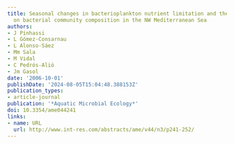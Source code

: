 ```yaml
---
title: Seasonal changes in bacterioplankton nutrient limitation and their effects
  on bacterial community composition in the NW Mediterranean Sea
authors:
- J Pinhassi
- L Gómez-Consarnau
- L Alonso-Sáez
- Mm Sala
- M Vidal
- C Pedrós-Alió
- Jm Gasol
date: '2006-10-01'
publishDate: '2024-08-05T15:04:48.388153Z'
publication_types:
- article-journal
publication: '*Aquatic Microbial Ecology*'
doi: 10.3354/ame044241
links:
- name: URL
  url: http://www.int-res.com/abstracts/ame/v44/n3/p241-252/
---
```

